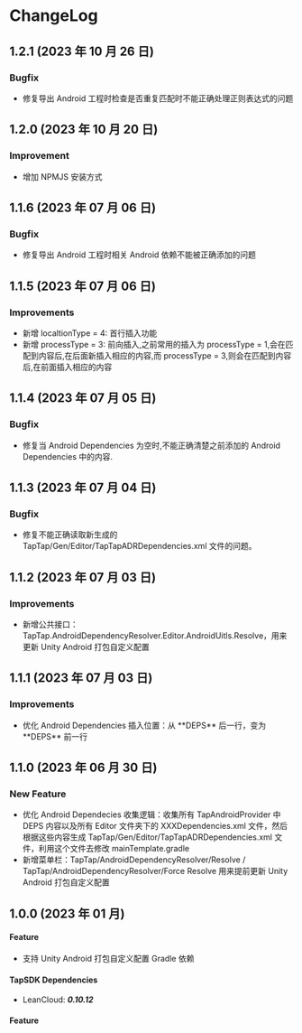# ChangeLog
## 1.2.1 (2023 年 10 月 26 日)
### Bugfix

- 修复导出 Android 工程时检查是否重复匹配时不能正确处理正则表达式的问题

## 1.2.0 (2023 年 10 月 20 日)
### Improvement

- 增加 NPMJS 安装方式
## 1.1.6 (2023 年 07 月 06 日)
### Bugfix

- 修复导出 Android 工程时相关 Android 依赖不能被正确添加的问题
  
## 1.1.5 (2023 年 07 月 06 日)
### Improvements

- 新增 localtionType = 4: 首行插入功能
- 新增 processType = 3: 前向插入,之前常用的插入为 processType = 1,会在匹配到内容后,在后面新插入相应的内容,而 processType = 3,则会在匹配到内容后,在前面插入相应的内容

## 1.1.4 (2023 年 07 月 05 日)
### Bugfix

- 修复当 Android Dependencies 为空时,不能正确清楚之前添加的 Android Dependencies 中的内容.

## 1.1.3 (2023 年 07 月 04 日)
### Bugfix

- 修复不能正确读取新生成的 TapTap/Gen/Editor/TapTapADRDependencies.xml 文件的问题。
  
## 1.1.2 (2023 年 07 月 03 日)
### Improvements

- 新增公共接口：TapTap.AndroidDependencyResolver.Editor.AndroidUitls.Resolve，用来更新 Unity Android 打包自定义配置

## 1.1.1 (2023 年 07 月 03 日)
### Improvements

- 优化 Android Dependencies 插入位置：从 \*\*DEPS\*\* 后一行，变为 \*\*DEPS\*\* 前一行
  
## 1.1.0 (2023 年 06 月 30 日)
### New Feature

- 优化 Android Dependecies 收集逻辑：收集所有 TapAndroidProvider 中 DEPS 内容以及所有 Editor 文件夹下的 XXXDependencies.xml 文件，然后根据这些内容生成 TapTap/Gen/Editor/TapTapADRDependencies.xml 文件，利用这个文件去修改 mainTemplate.gradle
- 新增菜单栏：TapTap/AndroidDependencyResolver/Resolve / TapTap/AndroidDependencyResolver/Force Resolve 用来提前更新 Unity Android 打包自定义配置
  
## 1.0.0 (2023 年 01 月)
#### Feature
- 支持 Unity Android 打包自定义配置 Gradle 依赖

#### TapSDK Dependencies
- LeanCloud: _**0.10.12**_

#### Feature

